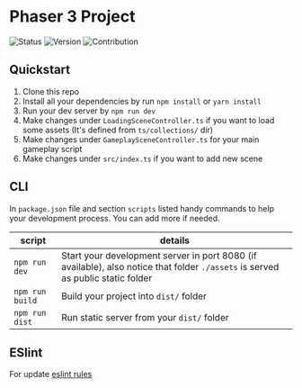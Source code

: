 # Phaser 3 Project

<p float="left">
  <img src='https://img.shields.io/badge/Status-Maintained-brightgreen'  alt="Status"/>
  <img src='https://img.shields.io/badge/Phaser-3.55.2-blue'  alt="Version"/>
  <img src='https://img.shields.io/badge/Contribution-Open-brightgreen'  alt="Contribution"/>
</p>

## Quickstart

1. Clone this repo
2. Install all your dependencies by run `npm install` or `yarn install`
3. Run your dev server by `npm run dev`
4. Make changes under `LoadingSceneController.ts` if you want to load some assets (It's defined from `ts/collections/` dir)
5. Make changes under `GameplaySceneController.ts` for your main gameplay script
6. Make changes under `src/index.ts` if you want to add new scene

## CLI

In `package.json` file and section `scripts` listed handy commands to help your development process. You can add more if needed.

| script | details |
| ------ | ------- |
| `npm run dev` | Start your development server in port 8080 (if available), also notice that folder `./assets` is served as public static folder
| `npm run build` | Build your project into `dist/` folder
| `npm run dist` | Run static server from your `dist/` folder

## ESlint

For update [eslint rules](https://github.com/typescript-eslint/typescript-eslint/tree/master/packages/eslint-plugin/docs/rules)
